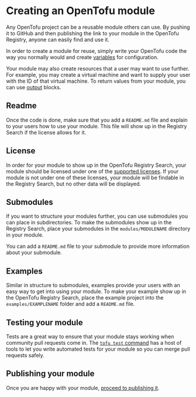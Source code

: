 # Creating an OpenTofu module

Any OpenTofu project can be a reusable module others can use. By pushing it to GitHub and then publishing the link to your module in the OpenTofu Registry, anyone can easily find and use it.

In order to create a module for reuse, simply write your OpenTofu code the way you normally would and create [variables](https://opentofu.org/docs/language/values/variables/) for configuration.

Your module may also create resources that a user may want to use further. For example, you may create a virtual machine and want to supply your user with the ID of that virtual machine. To return values from your module, you can use [output](https://opentofu.org/docs/language/values/outputs/) blocks.

## Readme

Once the code is done, make sure that you add a `README.md` file and explain to your users how to use your module. This file will show up in the Registry Search if the license allows for it.

## License

In order for your module to show up in the OpenTofu Registry Search, your module should be licensed under one of the [supported licenses](https://github.com/opentofu/registry-ui/blob/main/licenses.json). If your module is not under one of these licenses, your module will be findable in the Registry Search, but no other data will be displayed.

## Submodules

If you want to structure your modules further, you can use submodules you can place in subdirectories. To make the submodules show up in the Registry Search, place your submodules in the `modules/MODULENAME` directory in your module.

You can add a `README.md` file to your submodule to provide more information about your submodule.

## Examples

Similar in structure to submodules, examples provide your users with an easy way to get into using your module. To make your example show up in the OpenTofu Registry Search, place the example project into the `examples/EXAMPLENAME` folder and add a `README.md` file.

## Testing your module

Tests are a great way to ensure that your module stays working when community pull requests come in. The [`tofu test` command](https://opentofu.org/docs/cli/commands/test/) has a host of tools to let you write automated tests for your module so you can merge pull requests safely.

## Publishing your module

Once you are happy with your module, [proceed to publishing it](/docs/modules/publishing).